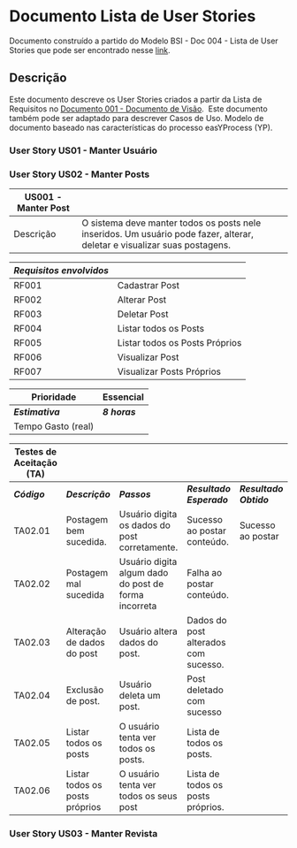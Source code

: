 # Documento Lista de User Stories  

Documento construído a partido do Modelo BSI - Doc 004 - Lista de User Stories que pode ser encontrado nesse [link](https://docs.google.com/document/d/1Ns2J9KTpLgNOpCZjXJXw_RSCSijTJhUx4zgFhYecEJg/edit?usp=sharing). 

## Descrição  

Este documento descreve os User Stories criados a partir da Lista de Requisitos no [Documento 001 - Documento de Visão](https://github.com/tacianosilva/eng-software-2/blob/master/docs/doc-visao.md).  Este documento também pode ser adaptado para descrever Casos de Uso. Modelo de documento baseado nas características do processo easYProcess (YP).

### User Story US01 - Manter Usuário

### User Story US02 - Manter Posts  

| US001 - Manter Post  |    |
| - | - |
| Descrição   | O sistema deve manter todos os posts nele inseridos. Um usuário pode fazer, alterar, deletar e visualizar suas postagens. | 

| ***Requisitos envolvidos*** |  |
| ------ | ------ |
| RF001 | Cadastrar Post |
| RF002 | Alterar Post |
| RF003 | Deletar Post |
| RF004 | Listar todos os Posts |
| RF005 | Listar todos os Posts Próprios |
| RF006 | Visualizar Post |
| RF007 | Visualizar Posts Próprios |

| Prioridade | Essencial |
| ------ | ------ |
| ***Estimativa*** | ***8 horas*** |
| Tempo Gasto (real) |  |

| Testes de Aceitação (TA) | | | | |
| - | - | - | - | - |
| ***Código*** | ***Descrição*** | ***Passos*** | ***Resultado Esperado*** | ***Resultado Obtido*** |
| TA02.01 | Postagem bem sucedida. | Usuário digita os dados do post corretamente. | Sucesso ao postar conteúdo. | Sucesso ao postar |
| TA02.02 | Postagem mal sucedida | Usuário digita algum dado do post de forma incorreta | Falha ao postar conteúdo. |  |
| TA02.03 | Alteração de dados do post | Usuário altera dados do post. | Dados do post alterados com sucesso. |  |
| TA02.04 | Exclusão de post. | Usuário deleta um post. | Post deletado com sucesso |  |
| TA02.05 | Listar todos os posts | O usuário tenta ver todos os posts. | Lista de todos os posts. |  |
| TA02.06 | Listar todos os posts próprios | O usuário tenta ver todos os seus post | Lista de todos os posts próprios. |  |

### User Story US03 - Manter Revista
